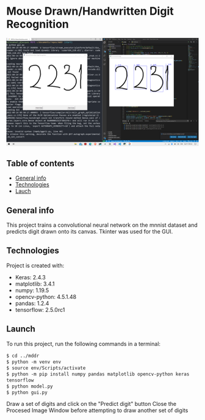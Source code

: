 # Mouse Drawn/Handwritten Digit Recognition
![Algorithm schema](./images/mddr_screenshot.png)

## Table of contents
* [General info](#general-info)
* [Technologies](#technologies)
* [Lauch](#launch)

## General info
This project trains a convolutional neural network on the mnnist dataset and predicts digit drawn onto its canvas. Tkinter was used for the GUI.
	
## Technologies
Project is created with:
* Keras: 2.4.3
* matplotlib: 3.4.1
* numpy: 1.19.5
* opencv-python: 4.5.1.48
* pandas: 1.2.4
* tensorflow: 2.5.0rc1
	
## Launch
To run this project, run the following commands in a terminal:

```
$ cd ../mddr
$ python -m venv env
$ source env/Scripts/activate
$ python -m pip install numpy pandas matplotlib opencv-python keras tensorflow
$ python model.py
$ python gui.py
```

Draw a set of digits and click on the "Predict digit" button
Close the Procesed Image Window before attempting to draw another set of digits